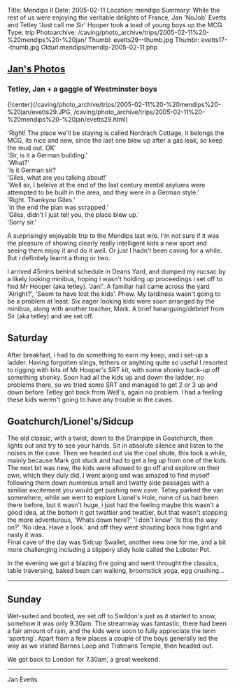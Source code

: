 Title: Mendips II 
Date: 2005-02-11
Location: mendips
Summary: While the rest of us were enjoying the veritable delights of France, Jan 'NoJob' Evetts and Tetley 'Just call me Sir' Hooper took a load of young boys up the MCG.
Type: trip
Photoarchive: /caving/photo_archive/trips/2005-02-11%20-%20mendips%20-%20jan/
Thumbl: evetts29--thumb.jpg
Thumbr: evetts17--thumb.jpg
Oldurl:mendips/mendip-2005-02-11.php


## [Jan's Photos](/caving/photo_archive/trips/2005-02-11%20-%20mendips%20-%20jan/dirindex.html)

### Tetley, Jan + a gaggle of Westminster boys

{!center}(/caving/photo_archive/trips/2005-02-11%20-%20mendips%20-%20jan/evetts29.JPG, /caving/photo_archive/trips/2005-02-11%20-%20mendips%20-%20jan/evetts29.html) 

'Right! The place we'll be staying is called
Nordrach Cottage, it belongs the MCG, its nice and new, since the last one
blew up after a gas leak, so keep the mud out. OK'  
'Sir, is it a German building.'  
'What?'  
'Is it German sir?  
'Giles, what are you talking about!'  
'Well sir, I beleive at the end of the last century mental asylums were
attempted to be built in the area, and they were in a German style.'  
'Right. Thankyou Giles.'  
'In the end the plan was scrapped.'  
'Giles, didn't I just tell you, the place blew up.'  
'Sorry sir.'  
  
A surprisingly enjoyable trip to the Mendips last w/e. I'm not sure if it was
the pleasure of showing clearly really intelligent kids a new sport and seeing
them enjoy it and do it well. Or just I hadn't been caving for a while. But i
definitely learnt a thing or two.  
  
I arrived 45mins behind schedule in Deans Yard, and dumped my rucsac by a
likely looking minibus, hoping i wasn't holding up proceedings i set off to
find Mr Hooper (aka tetley). 'Jan!'. A familiar hail came across the yard
'Alright?', 'Seem to have lost the kids'. Phew. My tardiness wasn't going to
be a problem at least. Six eager looking kids were soon arranged by the
minibus, along with another teacher, Mark. A brief haranguing/debrief from Sir
(aka tetley) and we set off.

## Saturday

After breakfast, i had to do something to earn my keep, and i set-up a ladder.
Having forgotten slings, tethers or anyhting quite so useful I resorted to
rigging with bits of Mr Hooper's SRT kit, with some shonky back-up off
something shonky. Soon had all the kids up and down the ladder, no problems
there, so we tried some SRT and managed to get 2 or 3 up and down before
Tetley got back from Well's, again no problem. I had a feeling these kids
weren't going to have any trouble in the caves.  
  

## Goatchurch/Lionel's/Sidcup

The old classic, with a twist, down to the Drainpipe in Goatchurch, then
lights out and try to see your hands. Sit in absolute silence and listen to
the noises in the cave. Then we headed out via the coal shute, this took a
while, mainly because Mark got stuck and had to get a leg up from one of the
kids. The next bit was new, the kids were allowed to go off and explore on
their own, which they duly did, I went along and was amazed to find myself
following them down numerous small and twatty side passages with a similiar
excitement you would get pushing new cave. Tetley parked the van somewhere,
while we went to explore Lionel's Hole, none of us had been there before, but
it wasn't huge, i just had the feeling maybe this wasn't a good idea, at the
bottom it got twattier and twattier, but that wasn't stopping the more
adventurous, 'Whats down here?' 'I don't know' 'Is this the way on?' 'No idea.
Have a look.' and off they went shouting back how tight and nasty it was.  
Final cave of the day was Sidcup Swallet, another new one for me, and a bit
more challenging including a slippery slidy hole called the Lobster Pot.  
  
In the evening we got a blazing fire going and went throught the classics,
table traversing, baked bean can walking, broomstick yoga, egg crushing...  

* * *

## Sunday

Wet-suited and booted, we set off to Swildon's just as it started to snow,
somehow it was only 9.30am. The streamway was fantastic, there had been a fair
amount of rain, and the kids were soon to fully appreciate the term
'sporting'. Apart from a few places a couple of the boys generally led the way
as we visited Barnes Loop and Tratmans Temple, then headed out.  
  
We got back to London for 7.30am, a great weekend.

* * *

Jan Evetts

